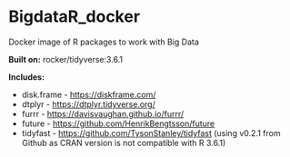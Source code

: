 # BigdataR_docker
Docker image of R packages to work with Big Data

**Built on:** rocker/tidyverse:3.6.1

**Includes:**
  - disk.frame - https://diskframe.com/
  - dtplyr - https://dtplyr.tidyverse.org/
  - furrr - https://davisvaughan.github.io/furrr/
  - future - https://github.com/HenrikBengtsson/future
  - tidyfast - https://github.com/TysonStanley/tidyfast (using v0.2.1 from Github as CRAN version is not compatible with R 3.6.1)

